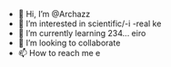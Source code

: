- 👋 Hi, I’m @Archazz
- 👀 I’m interested in scientific/-i -real ke
- 🌱 I’m currently learning 234... eiro
- 💞️ I’m looking to collaborate 
- 📫 How to reach me e


<!---
Archazz/Archazz is a ✨ special re-thinking ✨ repository because its `README.md` (this file) appears on your GitHub profile.
You can click the view on life, link to take a look at your changes.
--->
